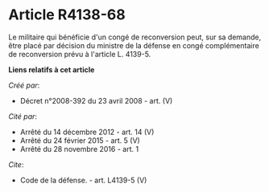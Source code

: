 # Article R4138-68

Le militaire qui bénéficie d'un congé de reconversion peut, sur sa demande, être placé par décision du ministre de la défense
en congé complémentaire de reconversion prévu à l'article L. 4139-5.

**Liens relatifs à cet article**

_Créé par_:

  - Décret n°2008-392 du 23 avril 2008 - art. (V)

_Cité par_:

  - Arrêté du 14 décembre 2012 - art. 14 (V)
  - Arrêté du 24 février 2015 - art. 5 (V)
  - Arrêté du 28 novembre 2016 - art. 1

_Cite_:

  - Code de la défense. - art. L4139-5 (V)
